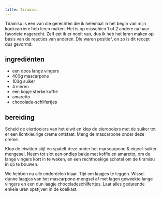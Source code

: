 ```yaml
---
title: Tiramisu
---
```


Tiramisu is een van die gerechten die ik helemaal in het begin van mijn
kookcarriere heb leren maken. Het is op misschien 1 of 2 andere na haar
favoriete nagerecht. Zelf eet ik er nooit van, dus ik heb het leren maken op
basis van de reacties van anderen. Die waren positief, en zo is dit recept dus
gevormd.

## ingrediënten

* een doos lange vingers
* 400g mascarpone
* 100g suiker
* 4 eieren
* een kopje sterke koffie
* amaretto
* chocolade-schilfertjes

##  bereiding

Scheid de eierdooiers van het eiwit en klop de eierdooiers met de suiker tot er een lichtkleurige creme ontstaat. Meng de mascarpone onder deze creme.

Klop de eiwitten stijf en spatelt deze onder het marscarpone & eigeel-suiker mengesel. Neem tot slot een ondiep bakje met koffie en amaretto, om de lange vingers kort in te weken, en een rechthoekige schotel om de tiramisu in op te bouwen.

We hebben nu alle onderdelen klaar. Tijd om laagjes te leggen. Wissel dunne laagjes van het mascarpone-mengsel af met lagen geweekte lange vingers en een dun laagje chocoladeschilfertjes. Laat alles gedurende enkele uren opstijven in de koelkast.


